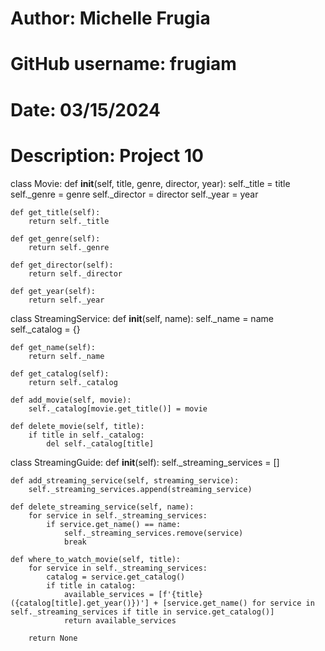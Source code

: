 # Author: Michelle Frugia
# GitHub username: frugiam
# Date: 03/15/2024
# Description: Project 10

class Movie:
    def __init__(self, title, genre, director, year):
        self._title = title
        self._genre = genre
        self._director = director
        self._year = year

    def get_title(self):
        return self._title

    def get_genre(self):
        return self._genre

    def get_director(self):
        return self._director

    def get_year(self):
        return self._year


class StreamingService:
    def __init__(self, name):
        self._name = name
        self._catalog = {}

    def get_name(self):
        return self._name

    def get_catalog(self):
        return self._catalog

    def add_movie(self, movie):
        self._catalog[movie.get_title()] = movie

    def delete_movie(self, title):
        if title in self._catalog:
            del self._catalog[title]


class StreamingGuide:
    def __init__(self):
        self._streaming_services = []

    def add_streaming_service(self, streaming_service):
        self._streaming_services.append(streaming_service)

    def delete_streaming_service(self, name):
        for service in self._streaming_services:
            if service.get_name() == name:
                self._streaming_services.remove(service)
                break

    def where_to_watch_movie(self, title):
        for service in self._streaming_services:
            catalog = service.get_catalog()
            if title in catalog:
                available_services = [f'{title} ({catalog[title].get_year()})'] + [service.get_name() for service in self._streaming_services if title in service.get_catalog()]
                return available_services

        return None
